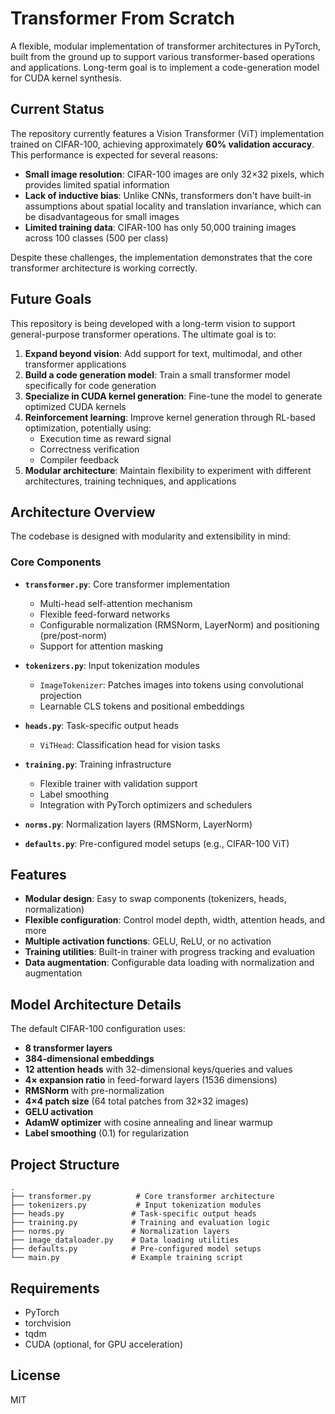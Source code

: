 # Transformer From Scratch

A flexible, modular implementation of transformer architectures in PyTorch, built from the ground up to support various transformer-based operations and applications. Long-term goal is to implement a code-generation model for CUDA kernel synthesis.

## Current Status

The repository currently features a Vision Transformer (ViT) implementation trained on CIFAR-100, achieving approximately **60% validation accuracy**. This performance is expected for several reasons:

- **Small image resolution**: CIFAR-100 images are only 32×32 pixels, which provides limited spatial information
- **Lack of inductive bias**: Unlike CNNs, transformers don't have built-in assumptions about spatial locality and translation invariance, which can be disadvantageous for small images
- **Limited training data**: CIFAR-100 has only 50,000 training images across 100 classes (500 per class)

Despite these challenges, the implementation demonstrates that the core transformer architecture is working correctly.

## Future Goals

This repository is being developed with a long-term vision to support general-purpose transformer operations. The ultimate goal is to:

1. **Expand beyond vision**: Add support for text, multimodal, and other transformer applications
2. **Build a code generation model**: Train a small transformer model specifically for code generation
3. **Specialize in CUDA kernel generation**: Fine-tune the model to generate optimized CUDA kernels
4. **Reinforcement learning**: Improve kernel generation through RL-based optimization, potentially using:
   - Execution time as reward signal
   - Correctness verification
   - Compiler feedback
5. **Modular architecture**: Maintain flexibility to experiment with different architectures, training techniques, and applications

## Architecture Overview

The codebase is designed with modularity and extensibility in mind:

### Core Components

- **`transformer.py`**: Core transformer implementation
  - Multi-head self-attention mechanism
  - Flexible feed-forward networks
  - Configurable normalization (RMSNorm, LayerNorm) and positioning (pre/post-norm)
  - Support for attention masking

- **`tokenizers.py`**: Input tokenization modules
  - `ImageTokenizer`: Patches images into tokens using convolutional projection
  - Learnable CLS tokens and positional embeddings

- **`heads.py`**: Task-specific output heads
  - `ViTHead`: Classification head for vision tasks

- **`training.py`**: Training infrastructure
  - Flexible trainer with validation support
  - Label smoothing
  - Integration with PyTorch optimizers and schedulers

- **`norms.py`**: Normalization layers (RMSNorm, LayerNorm)

- **`defaults.py`**: Pre-configured model setups (e.g., CIFAR-100 ViT)

## Features

- **Modular design**: Easy to swap components (tokenizers, heads, normalization)
- **Flexible configuration**: Control model depth, width, attention heads, and more
- **Multiple activation functions**: GELU, ReLU, or no activation
- **Training utilities**: Built-in trainer with progress tracking and evaluation
- **Data augmentation**: Configurable data loading with normalization and augmentation

## Model Architecture Details

The default CIFAR-100 configuration uses:

- **8 transformer layers**
- **384-dimensional embeddings**
- **12 attention heads** with 32-dimensional keys/queries and values
- **4× expansion ratio** in feed-forward layers (1536 dimensions)
- **RMSNorm** with pre-normalization
- **4×4 patch size** (64 total patches from 32×32 images)
- **GELU activation**
- **AdamW optimizer** with cosine annealing and linear warmup
- **Label smoothing** (0.1) for regularization


## Project Structure

```
.
├── transformer.py          # Core transformer architecture
├── tokenizers.py           # Input tokenization modules
├── heads.py               # Task-specific output heads
├── training.py            # Training and evaluation logic
├── norms.py               # Normalization layers
├── image_dataloader.py    # Data loading utilities
├── defaults.py            # Pre-configured model setups
└── main.py                # Example training script
```

## Requirements

- PyTorch
- torchvision
- tqdm
- CUDA (optional, for GPU acceleration)

## License

MIT